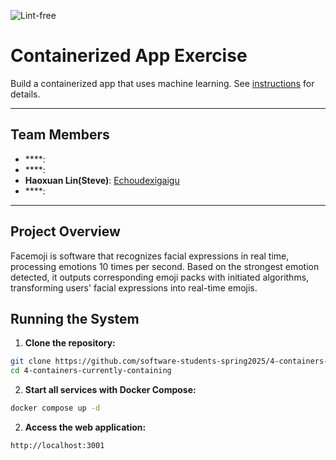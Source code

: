 ![Lint-free](https://github.com/nyu-software-engineering/containerized-app-exercise/actions/workflows/lint.yml/badge.svg)

# Containerized App Exercise

Build a containerized app that uses machine learning. See [instructions](./instructions.md) for details.

---


## Team Members
- ****: []()
- ****: []()
- **Haoxuan Lin(Steve)**: [Echoudexigaigu](https://github.com/Echoudexigaigu)
- ****: []()

---

## Project Overview

Facemoji is software that recognizes facial expressions in real time, processing emotions 10 times per second. Based on the strongest emotion detected, it outputs corresponding emoji packs with initiated algorithms, transforming users' facial expressions into real-time emojis.

## Running the System

1. **Clone the repository:**

```bash
git clone https://github.com/software-students-spring2025/4-containers-currently-containing.git
cd 4-containers-currently-containing
```

2. **Start all services with Docker Compose:**
```bash
docker compose up -d
```

2. **Access the web application:**
```
http://localhost:3001
```



